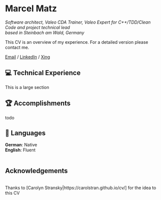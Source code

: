 # Marcel Matz

_Software architect, Valeo CDA Trainer, Valeo Expert for C++/TDD/Clean Code and project technical lead <br>
based in Steinbach am Wald, Germany_ <br>

This CV is an overview of my experience. For a detailed version please contact me. 

[Email](mailto:mail@marcelmatz.de) / [LinkedIn](https://www.linkedin.com/in/marcel-matz-swa) / [Xing](www.xing.com/profile/Marcel_Matz)

## 💻 Technical Experience
This is a large section


## 🏆 Accomplishments
todo

## 💬 Languages
**German**: Native <br>
**English**: Fluent
<br><br>


## Acknowledgements
<br>
Thanks to [Carolyn Stransky|https://carolstran.github.io/cv/] for the idea to this CV
